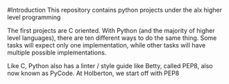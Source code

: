 #Introduction
This repository contains python projects under the alx higher level programming

The first projects are C oriented. With Python (and the majority of higher level languages), there are ten different ways to do the same thing. Some tasks will expect only one implementation, while other tasks will have multiple possible implementations.

Like C, Python also has a linter / style guide like Betty, called PEP8, also now known as PyCode. At Holberton, we start off with PEP8